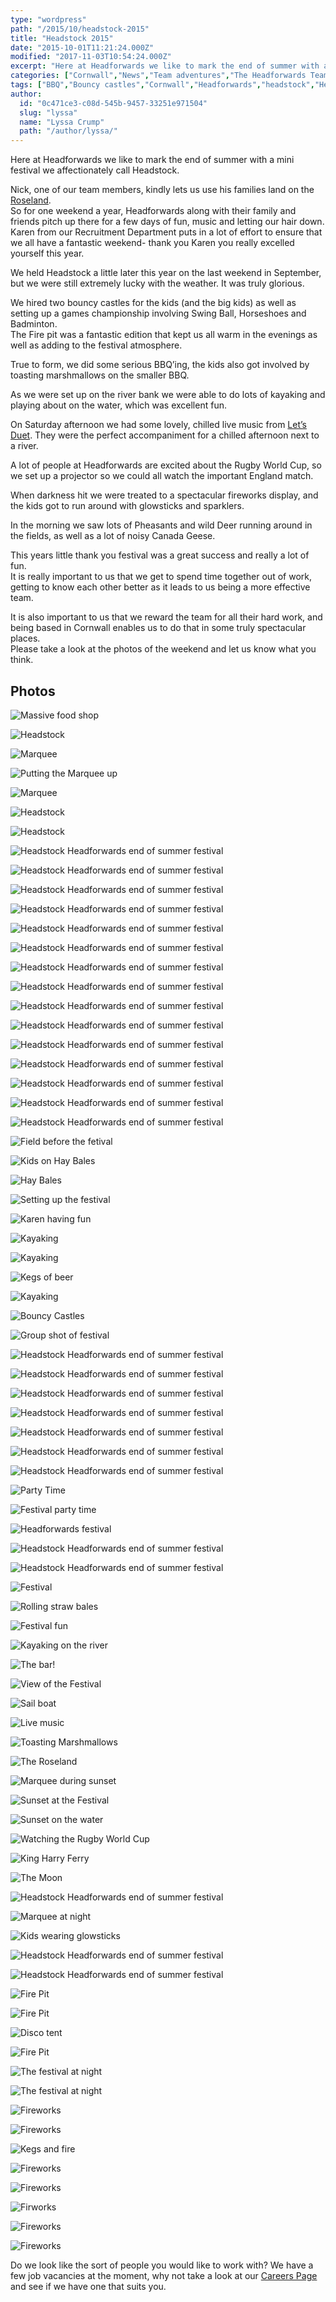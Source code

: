 ```yaml
---
type: "wordpress"
path: "/2015/10/headstock-2015"
title: "Headstock 2015"
date: "2015-10-01T11:21:24.000Z"
modified: "2017-11-03T10:54:24.000Z"
excerpt: "Here at Headforwards we like to mark the end of summer with a mini festival we affectionately call Headstock. Nick, one of our team members, kindly lets us use his families land on the Roseland. So for one weekend a year, Headforwards along with their family and friends pitch up there for a few days of fun, music and …"
categories: ["Cornwall","News","Team adventures","The Headforwards Team"]
tags: ["BBQ","Bouncy castles","Cornwall","Headforwards","headstock","Heastock 2015","team adventures","Team advetures","team building","the roseland","the roseland peninsular"]
author:
  id: "0c471ce3-c08d-545b-9457-33251e971504"
  slug: "lyssa"
  name: "Lyssa Crump"
  path: "/author/lyssa/"
---
```

Here at Headforwards we like to mark the end of summer with a mini festival we affectionately call Headstock.

Nick, one of our team members, kindly lets us use his families land on the [Roseland](http://www.roselandpeninsula.com/).  
So for one weekend a year, Headforwards along with their family and friends pitch up there for a few days of fun, music and letting our hair down.  
Karen from our Recruitment Department puts in a lot of effort to ensure that we all have a fantastic weekend- thank you Karen you really excelled yourself this year.

We held Headstock a little later this year on the last weekend in September, but we were still extremely lucky with the weather. It was truly glorious.

We hired two bouncy castles for the kids (and the big kids) as well as setting up a games championship involving Swing Ball, Horseshoes and Badminton.  
The Fire pit was a fantastic edition that kept us all warm in the evenings as well as adding to the festival atmosphere.

True to form, we did some serious BBQ’ing, the kids also got involved by toasting marshmallows on the smaller BBQ.

As we were set up on the river bank we were able to do lots of kayaking and playing about on the water, which was excellent fun.

On Saturday afternoon we had some lovely, chilled live music from [Let’s Duet](http://www.freakmusic.co.uk/bands/lets_duet#.Vg0soRNVhBd). They were the perfect accompaniment for a chilled afternoon next to a river.

A lot of people at Headforwards are excited about the Rugby World Cup, so we set up a projector so we could all watch the important England match.

When darkness hit we were treated to a spectacular fireworks display, and the kids got to run around with glowsticks and sparklers.

In the morning we saw lots of Pheasants and wild Deer running around in the fields, as well as a lot of noisy Canada Geese.

This years little thank you festival was a great success and really a lot of fun.  
It is really important to us that we get to spend time together out of work, getting to know each other better as it leads to us being a more effective team.

It is also important to us that we reward the team for all their hard work, and being based in Cornwall enables us to do that in some truly spectacular places.  
Please take a look at the photos of the weekend and let us know what you think.

Photos
------

![Massive food shop](http://www.headforwards.com/wp-content/uploads/2015/10/Headforwards_Headstock_Food_shop-300x225.jpg)

![Headstock](http://www.headforwards.com/wp-content/uploads/2015/10/Headforwards_Headstock_field-300x225.jpeg)

![Marquee](http://www.headforwards.com/wp-content/uploads/2015/10/Headforwards_Headstock_Marquee-300x225.jpeg)

![Putting the Marquee up](http://www.headforwards.com/wp-content/uploads/2015/10/Headforwards_Headstock_Lyssa_marquee-300x225.jpg)

![Marquee](http://www.headforwards.com/wp-content/uploads/2015/10/Headforwards_Headstock_Marquee_erection_time-300x225.jpg)

![Headstock](http://www.headforwards.com/wp-content/uploads/2015/10/Headforwards_Headstock_badminton1-300x225.jpg)

![Headstock](http://www.headforwards.com/wp-content/uploads/2015/10/Headforwards_Headstock_Bar-300x225.jpg)

![Headstock Headforwards end of summer festival ](http://www.headforwards.com/wp-content/uploads/2015/10/Headforwards_Headstock_BBQ1-300x225.jpg)

![Headstock Headforwards end of summer festival ](http://www.headforwards.com/wp-content/uploads/2015/10/Headforwards_Headstock_BBQ_field-300x225.jpg)

![Headstock Headforwards end of summer festival ](http://www.headforwards.com/wp-content/uploads/2015/10/Headforwards_Headstock_Beer-300x225.jpg)

![Headstock Headforwards end of summer festival ](http://www.headforwards.com/wp-content/uploads/2015/10/Headforwards_Headstock_beer_barrels-300x225.jpeg)

![Headstock Headforwards end of summer festival ](http://www.headforwards.com/wp-content/uploads/2015/10/Headforwards_Headstock_boat_low_tide-300x225.jpg)

![Headstock Headforwards end of summer festival ](http://www.headforwards.com/wp-content/uploads/2015/10/Headforwards_Headstock_boats-300x225.jpg)

![Headstock Headforwards end of summer festival ](http://www.headforwards.com/wp-content/uploads/2015/10/Headforwards_Headstock_boats_ships-300x225.jpg)

![Headstock Headforwards end of summer festival ](http://www.headforwards.com/wp-content/uploads/2015/10/Headforwards_Headstock_bouncy_castles-300x225.jpg)

![Headstock Headforwards end of summer festival ](http://www.headforwards.com/wp-content/uploads/2015/10/Headforwards_Headstock_bouncy_castles_kids-300x225.jpg)

![Headstock Headforwards end of summer festival ](http://www.headforwards.com/wp-content/uploads/2015/10/Headforwards_Headstock_bubbles-300x225.jpg)

![Headstock Headforwards end of summer festival ](http://www.headforwards.com/wp-content/uploads/2015/10/Headforwards_Headstock_car_park-300x225.jpeg)

![Headstock Headforwards end of summer festival ](http://www.headforwards.com/wp-content/uploads/2015/10/Headforwards_Headstock_Cars-300x225.jpg)

![Headstock Headforwards end of summer festival ](http://www.headforwards.com/wp-content/uploads/2015/10/Headforwards_Headstock_Cars_tractor-300x225.jpeg)

![Headstock Headforwards end of summer festival ](http://www.headforwards.com/wp-content/uploads/2015/10/Headforwards_Headstock_cars_water-300x225.jpg)

![Headstock Headforwards end of summer festival ](http://www.headforwards.com/wp-content/uploads/2015/10/Headforwards_Headstock_Deer-300x225.jpeg)

![Field before the fetival](http://www.headforwards.com/wp-content/uploads/2015/10/Headforwards_Headstock_hay_bails_field-300x225.jpg)

![Kids on Hay Bales ](http://www.headforwards.com/wp-content/uploads/2015/10/Headforwards_Headstock_Hay_bales-300x225.jpg)

![Hay Bales ](http://www.headforwards.com/wp-content/uploads/2015/10/Headforwards_Headstock_haybales-300x225.jpeg)

![Setting up the festival](http://www.headforwards.com/wp-content/uploads/2015/10/Headforwards_Headstock_Haybales_tent-300x225.jpeg)

![Karen having fun ](http://www.headforwards.com/wp-content/uploads/2015/10/Headforwards_Headstock_Karen_BBQ-300x225.jpg)

![Kayaking ](http://www.headforwards.com/wp-content/uploads/2015/10/Headforwards_Headstock_Kayak_and_boat-300x225.jpg)

![Kayaking](http://www.headforwards.com/wp-content/uploads/2015/10/Headforwards_Headstock_Kayaks-300x225.jpg)

![Kegs of beer ](http://www.headforwards.com/wp-content/uploads/2015/10/Headforwards_Headstock_kegs_on_the_river-300x225.jpeg)

![Kayaking](http://www.headforwards.com/wp-content/uploads/2015/10/Headforwards_Headstock_kayaks_river-300x225.jpg)

![Bouncy Castles](http://www.headforwards.com/wp-content/uploads/2015/10/Headforwards_Headstock_kids_bouncycastle-300x225.jpg)

![Group shot of festival](http://www.headforwards.com/wp-content/uploads/2015/10/Headforwards_Headstock_kids_bubbles-300x225.jpg)

![Headstock Headforwards end of summer festival ](http://www.headforwards.com/wp-content/uploads/2015/10/Headforwards_Headstock_dog_kayaks-water-300x225.jpg)

![Headstock Headforwards end of summer festival ](http://www.headforwards.com/wp-content/uploads/2015/10/Headforwards_Headstock_dogs_splashing-300x225.jpg)

![Headstock Headforwards end of summer festival ](http://www.headforwards.com/wp-content/uploads/2015/10/Headforwards_Headstock_dogs_water-300x225.jpg)

![Headstock Headforwards end of summer festival ](http://www.headforwards.com/wp-content/uploads/2015/10/Headforwards_Headstock_dusk-300x225.jpg)

![Headstock Headforwards end of summer festival ](http://www.headforwards.com/wp-content/uploads/2015/10/Headforwards_Headstock_families_babies-300x225.jpg)

![Headstock Headforwards end of summer festival ](http://www.headforwards.com/wp-content/uploads/2015/10/Headforwards_Headstock_families_riverbank-300x225.jpg)

![Headstock Headforwards end of summer festival ](http://www.headforwards.com/wp-content/uploads/2015/10/Headforwards_Headstock_family-300x225.jpg)

![Party Time ](http://www.headforwards.com/wp-content/uploads/2015/10/Headforwards_Headstock_party_time_tent-300x225.jpg)

![Festival party time ](http://www.headforwards.com/wp-content/uploads/2015/10/Headforwards_Headstock_party_zone-300x225.jpg)

![Headforwards festival](http://www.headforwards.com/wp-content/uploads/2015/10/Headforwards_Headstock_people-300x225.jpg)

![Headstock Headforwards end of summer festival ](http://www.headforwards.com/wp-content/uploads/2015/10/Headforwards_Headstock_Family_group_shot-300x225.jpg)

![Headstock Headforwards end of summer festival ](http://www.headforwards.com/wp-content/uploads/2015/10/Headforwards_Headstock_family_play-300x225.jpg)

![Festival ](http://www.headforwards.com/wp-content/uploads/2015/10/Headforwards_Headstock_Festival-300x225.jpg)

![Rolling straw bales ](http://www.headforwards.com/wp-content/uploads/2015/10/Headforwards_Headstock_rolling-300x225.jpg)

![Festival fun](http://www.headforwards.com/wp-content/uploads/2015/10/Headforwards_Headstock_group_shot-300x225.jpg)

![Kayaking on the river](http://www.headforwards.com/wp-content/uploads/2015/10/Headforwards_Headstock_Sail_boat_kayak-300x225.jpg)

![The bar!](http://www.headforwards.com/wp-content/uploads/2015/10/Headforwards_Headstock_groupshot_bar-300x225.jpg)

![View of the Festival ](http://www.headforwards.com/wp-content/uploads/2015/10/Headforwards_Headstock_Field_By_the_water-300x225.jpg)

![Sail boat](http://www.headforwards.com/wp-content/uploads/2015/10/Headforwards_Headstock_Sail_boat-300x225.jpg)

![Live music](http://www.headforwards.com/wp-content/uploads/2015/10/Headforwards_Headstock_Live_Music-300x225.jpg)

![Toasting Marshmallows](http://www.headforwards.com/wp-content/uploads/2015/10/Headforwards_Headstock_marshmallows_BBQ-300x225.jpg)

![The Roseland ](http://www.headforwards.com/wp-content/uploads/2015/10/Headforwards_Headstock_little_boat-300x225.jpeg)

![Marquee during sunset](http://www.headforwards.com/wp-content/uploads/2015/10/Headforwards_Headstock_Marquee_sunset-300x225.jpeg)

![Sunset at the Festival ](http://www.headforwards.com/wp-content/uploads/2015/10/Headforwards_Headstock_Sunset_beer-300x225.jpg)

![Sunset on the water ](http://www.headforwards.com/wp-content/uploads/2015/10/Headforwards_Headstock_sunset_on_water-300x225.jpeg)

![Watching the Rugby World Cup](http://www.headforwards.com/wp-content/uploads/2015/10/Headforwards_Headstock_Rugby_projection-300x225.jpg)

![King Harry Ferry](http://www.headforwards.com/wp-content/uploads/2015/10/Headforwards_Headstock_Ferry_group_shot-300x225.jpg)

![The Moon](http://www.headforwards.com/wp-content/uploads/2015/10/Headforwards_Headstock_MOON-300x225.jpg)

![Headstock Headforwards end of summer festival ](http://www.headforwards.com/wp-content/uploads/2015/10/Headforwards_Headstock_disco_lights-300x225.jpg)

![Marquee at night](http://www.headforwards.com/wp-content/uploads/2015/10/Headforwards_Headstock_marquee_disco-300x225.jpg)

![Kids wearing glowsticks](http://www.headforwards.com/wp-content/uploads/2015/10/Headforwards_Headstock_kids_glowsticks-300x225.jpg)

![Headstock Headforwards end of summer festival ](http://www.headforwards.com/wp-content/uploads/2015/10/Headforwards_Headstock_BBQ_at_night-300x225.jpeg)

![Headstock Headforwards end of summer festival ](http://www.headforwards.com/wp-content/uploads/2015/10/Headforwards_Headstock_chinease_lantern_lighting-300x225.jpg)

![Fire Pit](http://www.headforwards.com/wp-content/uploads/2015/10/Headforwards_Headstock_fire_pit-300x225.jpeg)

![Fire Pit](http://www.headforwards.com/wp-content/uploads/2015/10/Headforwards_Headstock_Fire_pit_fun-300x225.jpg)

![Disco tent](http://www.headforwards.com/wp-content/uploads/2015/10/Headforwards_Headstock_Nightime_disco-300x225.jpg)

![Fire Pit](http://www.headforwards.com/wp-content/uploads/2015/10/Headforwards_Headstock_firepit-300x225.jpg)

![The festival at night](http://www.headforwards.com/wp-content/uploads/2015/10/Headforwards_Headstock_Nightime_festival-300x225.jpg)

![The festival at night](http://www.headforwards.com/wp-content/uploads/2015/10/Headforwards_Headstock_nighttime-300x225.jpeg)

![Fireworks ](http://www.headforwards.com/wp-content/uploads/2015/10/Headforwards_Headstock_organge_fireworks-300x225.jpg)

![Fireworks](http://www.headforwards.com/wp-content/uploads/2015/10/Headforwards_Headstock_Firework-300x225.jpg)

![Kegs and fire ](http://www.headforwards.com/wp-content/uploads/2015/10/Headforwards_Headstock_kegs_flames-300x225.jpeg)

![Fireworks](http://www.headforwards.com/wp-content/uploads/2015/10/Headforwards_Headstock_Fireworks-300x225.jpg)

![Fireworks](http://www.headforwards.com/wp-content/uploads/2015/10/Headforwards_Headstock_Green_fireworks-300x225.jpg)

![Firworks](http://www.headforwards.com/wp-content/uploads/2015/10/Headforwards_Headstock_yellow_firework-300x225.jpg)

![Fireworks](http://www.headforwards.com/wp-content/uploads/2015/10/Headforwards_Headstock_red_firework-300x225.jpg)

![Fireworks](http://www.headforwards.com/wp-content/uploads/2015/10/Headforwards_Headstock_water_on_fire-300x225.jpeg)

Do we look like the sort of people you would like to work with? We have a few job vacancies at the moment, why not take a look at our [Careers Page](http://www.headforwards.com/careers/) and see if we have one that suits you.